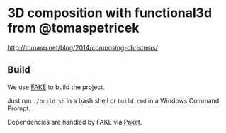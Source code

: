 # 3D composition with functional3d from @tomaspetricek

http://tomasp.net/blog/2014/composing-christmas/


## Build

We use [FAKE](http://fsharp.github.io/FAKE/) to build the project.

Just run `./build.sh` in a bash shell or `build.cmd` in a Windows Command Prompt.

Dependencies are handled by FAKE via [Paket](http://fsprojects.github.io/Paket/index.html).
